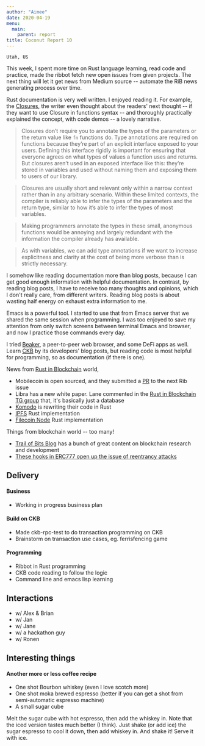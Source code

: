 ```yaml
---
author: "Aimee"
date: 2020-04-19
menu:
  main:
    parent: report
title: Coconut Report 10
---
```


`Utah, US`

This week, I spent more time on Rust language learning, read code and practice, made the ribbot fetch new open issues from given projects. The next thing will let it get news from Medium source -- automate the RiB news generating process over time.

Rust documentation is very well written. I enjoyed reading it. For example, the [Closures](https://doc.rust-lang.org/book/ch13-01-closures.html), the writer even thought about the readers' next thought -- if they want to use Closure in functions syntax -- and thoroughly practically explained the concept, with code demos -- a lovely narrative.

> Closures don’t require you to annotate the types of the parameters or the return value like `fn` functions do. Type annotations are required on functions because they’re part of an explicit interface exposed to your users. Defining this interface rigidly is important for ensuring that everyone agrees on what types of values a function uses and returns. But closures aren’t used in an exposed interface like this: they’re stored in variables and used without naming them and exposing them to users of our library.

> Closures are usually short and relevant only within a narrow context rather than in any arbitrary scenario. Within these limited contexts, the compiler is reliably able to infer the types of the parameters and the return type, similar to how it’s able to infer the types of most variables.

> Making programmers annotate the types in these small, anonymous functions would be annoying and largely redundant with the information the compiler already has available.

> As with variables, we can add type annotations if we want to increase explicitness and clarity at the cost of being more verbose than is strictly necessary.

I somehow like reading documentation more than blog posts, because I can get good enough information with helpful documentation. In contrast, by reading blog posts, I have to receive too many thoughts and opinions, which I don't really care, from different writers. Reading blog posts is about wasting half energy on exhaust extra information to me.

Emacs is a powerful tool. I started to use that from Emacs server that we shared the same session when programming. I was too enjoyed to save my attention from only switch screens between terminal Emacs and browser, and now I practice those commands every day.

I tried [Beaker](https://github.com/beakerbrowser/beaker), a peer-to-peer web browser, and some DeFi apps as well. Learn [CKB](https://github.com/nervosnetwork/ckb) by its developers' blog posts, but reading code is most helpful for programming, so as documentation (if there is one).

News from [Rust in Blockchain](https://rustinblockchain.org) world,

- Mobilecoin is open sourced, and they submitted a [PR](https://github.com/rust-in-blockchain/rust-in-blockchain/pull/9) to the next Rib issue
- Libra has a new white paper. Lane commented in the [Rust in Blockchain TG group](https://t.me/rustinblockchain) that, it's basically just a database
- [Komodo](https://github.com/KomodoPlatform) is rewriting their code in Rust
- [IPFS](https://github.com/ipfs-rust/rust-ipfs) Rust implementation
- [Filecoin Node](https://github.com/ChainSafe/forest) Rust implementation

Things from blockchain world -- too many!

- [Trail of Bits Blog](https://blog.trailofbits.com/) has a bunch of great content on blockchain research and development
- [These hooks in ERC777 open up the issue of reentrancy attacks](https://twitter.com/dmihal/status/1251505373992845317)

## Delivery

#### Business

- Working in progress business plan

#### Build on CKB

- Made ckb-rpc-test to do transaction programming on CKB
- Brainstorm on transaction use cases, eg. ferrisfencing game

#### Programming

- Ribbot in Rust programming
- CKB code reading to follow the logic
- Command line and emacs lisp learning

## Interactions

- w/ Alex & Brian
- w/ Jan
- w/ Jane
- w/ a hackathon guy
- w/ Ronen

## Interesting things

#### Another more or less coffee recipe

- One shot Bourbon whiskey (even I love scotch more)
- One shot moka brewed espresso (better if you can get a shot from semi-automatic espresso machine)
- A small sugar cube

Melt the sugar cube with hot espresso, then add the whiskey in. Note that the iced version tastes much better (I think). Just shake (or add ice) the sugar espresso to cool it down, then add whiskey in. And shake it! Serve it with ice.
